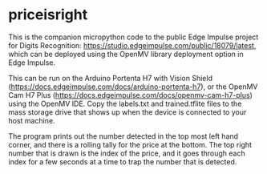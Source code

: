 # priceisright

This is the companion micropython code to the public Edge Impulse project for Digits Recognition: https://studio.edgeimpulse.com/public/18079/latest, which can be deployed using the OpenMV library deployment option in Edge Impulse. 

This can be run on the Arduino Portenta H7 with Vision Shield (https://docs.edgeimpulse.com/docs/arduino-portenta-h7), or the OpenMV Cam H7 Plus (https://docs.edgeimpulse.com/docs/openmv-cam-h7-plus) using the OpenMV IDE. Copy the labels.txt and trained.tflite files to the mass storage drive that shows up when the device is connected to your host machine. 

The program prints out the number detected in the top most left hand corner, and there is a rolling tally for the price at the bottom. The top right number that is drawn is the index of the price, and it goes through each index for a few seconds at a time to trap the number that is detected. 
